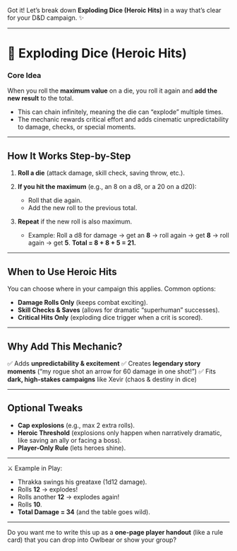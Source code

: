 Got it! Let’s break down **Exploding Dice (Heroic Hits)** in a way that’s clear for your D\&D campaign. ✨

---

# 🎲 Exploding Dice (Heroic Hits)

### **Core Idea**

When you roll the **maximum value** on a die, you roll it again and **add the new result** to the total.

* This can chain infinitely, meaning the die can “explode” multiple times.
* The mechanic rewards critical effort and adds cinematic unpredictability to damage, checks, or special moments.

---

## **How It Works Step-by-Step**

1. **Roll a die** (attack damage, skill check, saving throw, etc.).
2. **If you hit the maximum** (e.g., an 8 on a d8, or a 20 on a d20):

   * Roll that die again.
   * Add the new roll to the previous total.
3. **Repeat** if the new roll is also maximum.

   * Example: Roll a d8 for damage → get an **8** → roll again → get **8** → roll again → get **5**.
     **Total = 8 + 8 + 5 = 21.**

---

## **When to Use Heroic Hits**

You can choose where in your campaign this applies. Common options:

* **Damage Rolls Only** (keeps combat exciting).
* **Skill Checks & Saves** (allows for dramatic “superhuman” successes).
* **Critical Hits Only** (exploding dice trigger when a crit is scored).

---

## **Why Add This Mechanic?**

✅ Adds **unpredictability & excitement**
✅ Creates **legendary story moments** (“my rogue shot an arrow for 60 damage in one shot!”)
✅ Fits **dark, high-stakes campaigns** like Xevir (chaos & destiny in dice)

---

## **Optional Tweaks**

* **Cap explosions** (e.g., max 2 extra rolls).
* **Heroic Threshold** (explosions only happen when narratively dramatic, like saving an ally or facing a boss).
* **Player-Only Rule** (lets heroes shine).

---

⚔️ Example in Play:

* Thrakka swings his greataxe (1d12 damage).
* Rolls **12** → explodes!
* Rolls another **12** → explodes again!
* Rolls **10**.
* **Total Damage = 34** (and the table goes wild).

---

Do you want me to write this up as a **one-page player handout** (like a rule card) that you can drop into Owlbear or show your group?
